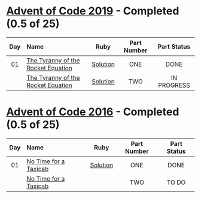 [Advent of Code 2019][2019] - Completed (0.5 of 25)
====================================
[2019]: http://adventofcode.com/2019

| Day | Name                                          | Ruby                                                | Part Number | Part Status |
|:---:|:----------------------------------------------|:---------------------------------------------------:|:-----------:|:-----------:|
| 01  |[The Tyranny of the Rocket Equation][2019_day1]| [Solution](lib/year_2019/day1/part_one_solution.rb) | ONE         | DONE        |
|     |[The Tyranny of the Rocket Equation][2019_day1]| [Solution](lib/year_2019/day1/part_two_solution.rb) | TWO         | IN PROGRESS |

[2019_day1]: http://adventofcode.com/2019/day/1

[Advent of Code 2016][2016] - Completed (0.5 of 25)
====================================
[2016]: http://adventofcode.com/2016

| Day | Name                              | Ruby                                       | Part Number | Part Status |
|:---:|:----------------------------------|:------------------------------------------:|:-----------:|:-----------:|
| 01  | [No Time for a Taxicab][2016_day1]| [Solution](lib/year_2016/day1/solution.rb) | ONE         | DONE        |
|     | [No Time for a Taxicab][2016_day1]|                                            | TWO         | TO DO       |

[2016_day1]: http://adventofcode.com/2016/day/1
